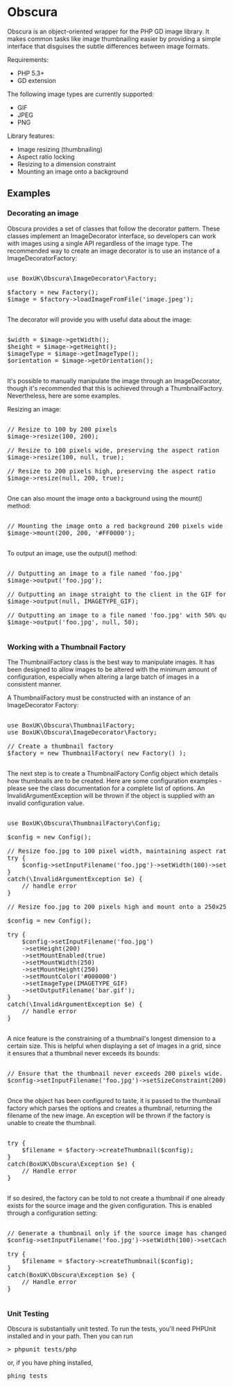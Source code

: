 # Obscura

Obscura is an object-oriented wrapper for the PHP GD image library. It makes common tasks like image thumbnailing
easier by providing a simple interface that disguises the subtle differences between image formats.

Requirements:

 * PHP 5.3+
 * GD extension

The following image types are currently supported:

 * GIF
 * JPEG
 * PNG

Library features:

 * Image resizing (thumbnailing)
 * Aspect ratio locking
 * Resizing to a dimension constraint
 * Mounting an image onto a background

## Examples

### Decorating an image

Obscura provides a set of classes that follow the decorator pattern. These classes implement an ImageDecorator interface,
so developers can work with images using a single API regardless of the image type. The recommended way to create an
image decorator is to use an instance of a ImageDecoratorFactory:

<pre>

use BoxUK\Obscura\ImageDecorator\Factory;

$factory = new Factory();
$image = $factory->loadImageFromFile('image.jpeg');

</pre>

The decorator will provide you with useful data about the image:

<pre>

$width = $image->getWidth();
$height = $image->getHeight();
$imageType = $image->getImageType();
$orientation = $image->getOrientation();

</pre>

It's possible to manually manipulate the image through an ImageDecorator, though it's recommended that this is achieved
through a ThumbnailFactory. Nevertheless, here are some examples.

Resizing an image:

<pre>

// Resize to 100 by 200 pixels
$image->resize(100, 200);

// Resize to 100 pixels wide, preserving the aspect ration
$image->resize(100, null, true);

// Resize to 200 pixels high, preserving the aspect ratio
$image->resize(null, 200, true);

</pre>

One can also mount the image onto a background using the mount() method:

<pre>

// Mounting the image onto a red background 200 pixels wide by 200 pixels high:
$image->mount(200, 200, '#FF0000');

</pre>

To output an image, use the output() method:

<pre>

// Outputting an image to a file named 'foo.jpg'
$image->output('foo.jpg');

// Outputting an image straight to the client in the GIF format
$image->output(null, IMAGETYPE_GIF);

// Outputting an image to a file named 'foo.jpg' with 50% quality
$image->output('foo.jpg', null, 50);

</pre>

### Working with a Thumbnail Factory

The ThumbnailFactory class is the best way to manipulate images. It has been designed to allow images to be altered with
the minimum amount of configuration, especially when altering a large batch of images in a consistent manner.

A ThumbnailFactory must be constructed with an instance of an ImageDecorator Factory:

<pre>

use BoxUK\Obscura\ThumbnailFactory;
use BoxUK\Obscura\ImageDecorator\Factory;

// Create a thumbnail factory
$factory = new ThumbnailFactory( new Factory() );

</pre>

The next step is to create a ThumbnailFactory Config object which details how thumbnails are to be created. Here are
some configuration examples - please see the class documentation for a complete list of options. An
InvalidArgumentException will be thrown if the object is supplied with an invalid configuration value.

<pre>

use BoxUK\Obscura\ThumbnailFactory\Config;

$config = new Config();

// Resize foo.jpg to 100 pixel width, maintaining aspect ratio
try {
    $config->setInputFilename('foo.jpg')->setWidth(100)->setAspectRatioLock(true);
}
catch(\InvalidArgumentException $e) {
    // handle error
}

// Resize foo.jpg to 200 pixels high and mount onto a 250x250 black background, convert to GIF and output to 'bar.gif'

$config = new Config();

try {
    $config->setInputFilename('foo.jpg')
    ->setHeight(200)
    ->setMountEnabled(true)
    ->setMountWidth(250)
    ->setMountHeight(250)
    ->setMountColor('#000000')
    ->setImageType(IMAGETYPE_GIF)
    ->setOutputFilename('bar.gif');
}
catch(\InvalidArgumentException $e) {
    // handle error
}

</pre>

A nice feature is the constraining of a thumbnail's longest dimension to a certain size. This is helpful when displaying
a set of images in a grid, since it ensures that a thumbnail never exceeds its bounds:

<pre>

// Ensure that the thumbnail never exceeds 200 pixels wide. A unique filename will be generated automatically.
$config->setInputFilename('foo.jpg')->setSizeConstraint(200);

</pre>

Once the object has been configured to taste, it is passed to the thumbnail factory which parses the options and
creates a thumbnail, returning the filename of the new image. An exception will be thrown if the factory is unable
to create the thumbnail.

<pre>

try {
    $filename = $factory->createThumbnail($config);
}
catch(BoxUK\Obscura\Exception $e) {
    // Handle error
}

</pre>

If so desired, the factory can be told to not create a thumbnail if one already exists for the source image and the
given configuration. This is enabled through a configuration setting:

<pre>

// Generate a thumbnail only if the source image has changed
$config->setInputFilename('foo.jpg')->setWidth(100)->setCachingEnabled(true);

try {
    $filename = $factory->createThumbnail($config);
}
catch(BoxUK\Obscura\Exception $e) {
    // Handle error
}

</pre>

### Unit Testing

Obscura is substantially unit tested. To run the tests, you'll need PHPUnit installed and in your path. Then you can run

<pre>
> phpunit tests/php
</pre>

or, if you have phing installed,

<pre>
phing tests
</pre>